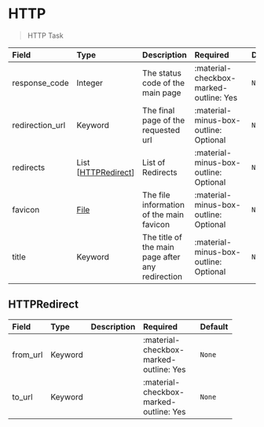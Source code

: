 [comment]: # (AUTOGENERATED MARKDOWN CONTENT. UPDATES TO ODM DOCUMENTATION SHOULD BE DONE THROUGH ASSEMBLYLINE-BASE REPO!)
# HTTP
> HTTP Task

| Field | Type | Description | Required | Default |
| :--- | :--- | :--- | :--- | :--- |
| response_code | Integer | The status code of the main page | <div style="width:100px">:material-checkbox-marked-outline: Yes</div> | `None` |
| redirection_url | Keyword | The final page of the requested url | <div style="width:100px">:material-minus-box-outline: Optional</div> | `None` |
| redirects | List [[HTTPRedirect](/assemblyline4_docs/odm/models/ontology/results/http/#httpredirect)] | List of Redirects | <div style="width:100px">:material-minus-box-outline: Optional</div> | `None` |
| favicon | [File](/assemblyline4_docs/odm/models/ontology/file/#file) | The file information of the main favicon | <div style="width:100px">:material-minus-box-outline: Optional</div> | `None` |
| title | Keyword | The title of the main page after any redirection | <div style="width:100px">:material-minus-box-outline: Optional</div> | `None` |


[comment]: # (AUTOGENERATED MARKDOWN CONTENT. UPDATES TO ODM DOCUMENTATION SHOULD BE DONE THROUGH ASSEMBLYLINE-BASE REPO!)
## HTTPRedirect
> 

| Field | Type | Description | Required | Default |
| :--- | :--- | :--- | :--- | :--- |
| from_url | Keyword |  | <div style="width:100px">:material-checkbox-marked-outline: Yes</div> | `None` |
| to_url | Keyword |  | <div style="width:100px">:material-checkbox-marked-outline: Yes</div> | `None` |


